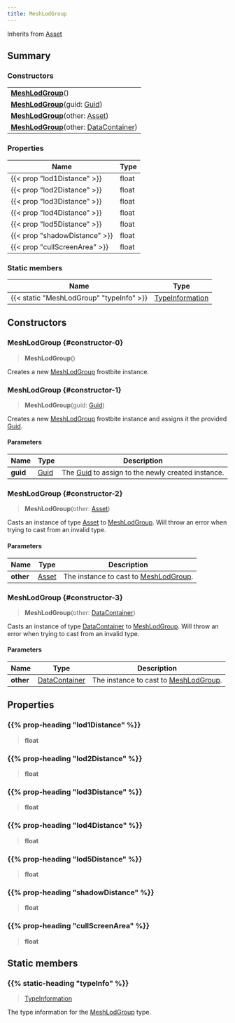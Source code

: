 ```yaml
---
title: MeshLodGroup
---
```


Inherits from 
[Asset](/vext/ref/fb/asset)

## Summary
### Constructors
| |
| ----------- |
| **[MeshLodGroup](#constructor-0)**() |
| **[MeshLodGroup](#constructor-1)**(guid: [Guid](/vext/ref/shared/class/guid)) |
| **[MeshLodGroup](#constructor-2)**(other: [Asset](/vext/ref/fb/asset)) |
| **[MeshLodGroup](#constructor-3)**(other: [DataContainer](/vext/ref/shared/class/datacontainer)) |

### Properties
| Name | Type |
| ---- | ---- |
| {{< prop "lod1Distance" >}} | float |
| {{< prop "lod2Distance" >}} | float |
| {{< prop "lod3Distance" >}} | float |
| {{< prop "lod4Distance" >}} | float |
| {{< prop "lod5Distance" >}} | float |
| {{< prop "shadowDistance" >}} | float |
| {{< prop "cullScreenArea" >}} | float |

### Static members
| Name | Type |
| ---- | ---- |
| {{< static "MeshLodGroup" "typeInfo" >}} | [TypeInformation](/vext/ref/shared/class/typeinformation) |

## Constructors
### MeshLodGroup {#constructor-0}
> **MeshLodGroup**()

Creates a new [MeshLodGroup](/vext/ref/fb/meshlodgroup) frostbite instance.

### MeshLodGroup {#constructor-1}
> **MeshLodGroup**(guid: [Guid](/vext/ref/shared/class/guid))

Creates a new [MeshLodGroup](/vext/ref/fb/meshlodgroup) frostbite instance and assigns it the provided [Guid](/vext/ref/shared/class/guid).

#### Parameters
| Name | Type | Description |
| ---- | ---- | ----------- |
| **guid** | [Guid](/vext/ref/shared/class/guid) | The [Guid](/vext/ref/shared/class/guid) to assign to the newly created instance. |

### MeshLodGroup {#constructor-2}
> **MeshLodGroup**(other: [Asset](/vext/ref/fb/asset))

Casts an instance of type [Asset](/vext/ref/fb/asset) to [MeshLodGroup](/vext/ref/fb/meshlodgroup). Will throw an error when trying to cast from an invalid type.

#### Parameters
| Name | Type | Description |
| ---- | ---- | ----------- |
| **other** | [Asset](/vext/ref/fb/asset) | The instance to cast to [MeshLodGroup](/vext/ref/fb/meshlodgroup). |

### MeshLodGroup {#constructor-3}
> **MeshLodGroup**(other: [DataContainer](/vext/ref/shared/class/datacontainer))

Casts an instance of type [DataContainer](/vext/ref/shared/class/datacontainer) to [MeshLodGroup](/vext/ref/fb/meshlodgroup). Will throw an error when trying to cast from an invalid type.

#### Parameters
| Name | Type | Description |
| ---- | ---- | ----------- |
| **other** | [DataContainer](/vext/ref/shared/class/datacontainer) | The instance to cast to [MeshLodGroup](/vext/ref/fb/meshlodgroup). |

## Properties
### {{% prop-heading "lod1Distance" %}}
> **float**

### {{% prop-heading "lod2Distance" %}}
> **float**

### {{% prop-heading "lod3Distance" %}}
> **float**

### {{% prop-heading "lod4Distance" %}}
> **float**

### {{% prop-heading "lod5Distance" %}}
> **float**

### {{% prop-heading "shadowDistance" %}}
> **float**

### {{% prop-heading "cullScreenArea" %}}
> **float**

## Static members
### {{% static-heading "typeInfo" %}}
> [TypeInformation](/vext/ref/shared/class/typeinformation)

The type information for the [MeshLodGroup](/vext/ref/fb/meshlodgroup) type.

